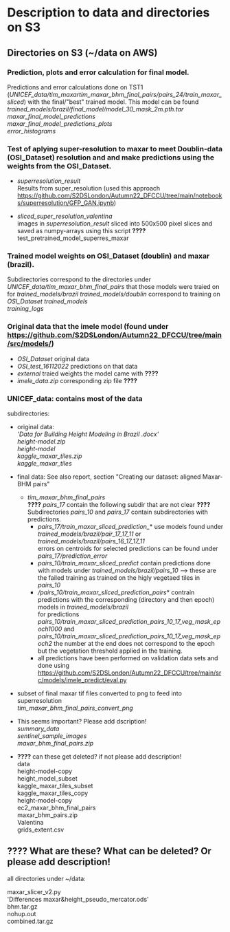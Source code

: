# Description to data and directories on S3

## Directories on S3 (~/data on AWS)

### Prediction, plots and error calculation for final model.
Predictions and error calculations done on TST1 (*UNICEF_data/tim_maxartim_maxar_bhm_final_pairs/pairs_24/train_maxar_sliced*)
with the final/"best" trained model. This model can be found *trained_models/brazil/final_model/model_30_mask_2m.pth.tar*
*maxar_final_model_predictions*  
*maxar_final_model_predictions_plots*  
*error_histograms* 

### Test of aplying super-resolution to maxar to meet Doublin-data (OSI_Dataset) resolution and and make predictions using the weights from the OSI_Dataset.
- *superresolution_result*  
Results from super_resolution (used this approach <https://github.com/S2DSLondon/Autumn22_DFCCU/tree/main/notebooks/superresolution/GFP_GAN.ipynb>)    

- *sliced_super_resolution_valentina*  
images in *superresolution_result* sliced into 500x500 pixel slices and saved as numpy-arrays using this script **????**
test_pretrained_model_superres_maxar  

### Trained model weights on OSI_Dataset (doublin) and maxar (brazil). 

Subdirectories correspond to the directories under *UNICEF_data/tim_maxar_bhm_final_pairs* that those models were traied on for *trained_models/brazil*   *trained_models/doublin* correspond to training on *OSI_Dataset* 
*trained_models*     
*training_logs*   

### Original data that the imele model (found under <https://github.com/S2DSLondon/Autumn22_DFCCU/tree/main/src/models/>)

- *OSI_Dataset* original data  
- *OSI_test_16112022* predictions on that data  
- *external* traied weights the model came with **????**  
- *imele_data.zip* corresponding zip file **????**

### UNICEF_data: contains most of the data 
subdirectories: 
- original data:   
*'Data for Building Height Modeling in Brazil .docx'*   
*height-model.zip*  
*height-model*  
*kaggle_maxar_tiles.zip*  
*kaggle_maxar_tiles*  

- final data: See also report, section "Creating our dataset: aligned Maxar-BHM pairs"   
    - *tim_maxar_bhm_final_pairs*  
    **????** *pairs_17* contain the following subdir that are not clear **????**  
Subdirectories *pairs_10* and *pairs_17* contain subdirectories with predictions.
        -  *pairs_17/train_maxar_sliced_prediction_** use models found under *trained_models/brazil/pair_17_17_11* or *trained_models/brazil/pairs_16_17_17_11*  
        errors on centroids for selected predictions can be found under *pairs_17/prediction_error*
        - *pairs_10/train_maxar_sliced_predict* contain predictions done with models under *trained_models/brazil/pairs_10* --> these are the failed training as trained on the higly vegetaed tiles in *pairs_10*
        - */pairs_10/train_maxar_sliced_prediction_pairs** contrain predictions with the corresponding (directory and then epoch) models in *trained_models/brazil*  
        for predictions *pairs_10/train_maxar_sliced_prediction_pairs_10_17_veg_mask_epoch1000* and *pairs_10/train_maxar_sliced_prediction_pairs_10_17_veg_mask_epoch2* the number at the end does not correspond to the epoch but the vegetation threshold applied in the training.  
        - all predictions have been performed on validation data sets and done using <https://github.com/S2DSLondon/Autumn22_DFCCU/tree/main/src/models/imele_predict/eval.py> 


- subset of final maxar tif files converted to png to feed into superresolution  
*tim_maxar_bhm_final_pairs_convert_png*   

- This seems important? Please add dscription!  
 *summary_data*  
 *sentinel_sample_images*  
 *maxar_bhm_final_pairs.zip*              

- **????** can these get deleted? if not please add description!  
data  
height-model-copy  
height_model_subset        
kaggle_maxar_tiles_subset  
kaggle_maxar_tiles_copy  
height-model-copy  
ec2_maxar_bhm_final_pairs  
maxar_bhm_pairs.zip  
Valentina  
grids_extent.csv
                                    

## **????** What are these? What can be deleted? Or please add description! 

all directories under ~/data:

maxar_slicer_v2.py   
'Differences maxar&height_pseudo_mercator.ods'  
bhm.tar.gz  
nohup.out  
combined.tar.gz                            
